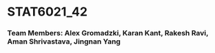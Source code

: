 # STAT6021_42
### Team Members: Alex Gromadzki, Karan Kant, Rakesh Ravi, Aman Shrivastava, Jingnan Yang
